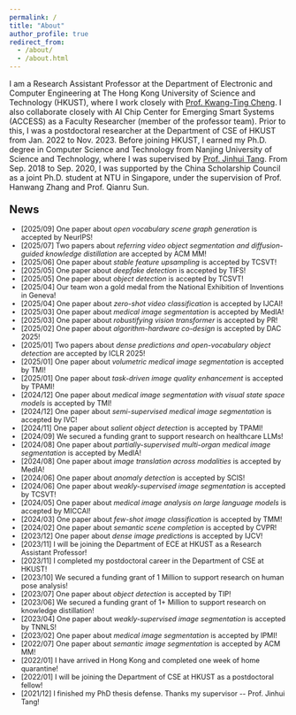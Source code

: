 ```yaml
---
permalink: /
title: "About"
author_profile: true
redirect_from: 
  - /about/
  - /about.html
---
```


<style>
.page__content {
  font-size: 0.9em;
}

.page__content h1 {
  font-size: 1.6em;
}

.page__content h2 {
  font-size: 1.3em;
}

.page__content h3 {
  font-size: 1em;
}

.page__content p {
  font-size: 0.9em;
}

.news-div {
  font-size: 0.9em;
}

.news-item {
  font-size: 1em;
}

/* 专门针对页面标题的样式 */
.page__title {
  font-size: 1.4em !important;
  margin-top: 0 !important;
  padding-top: 0 !important;
}

/* 调整页面内容区域的顶部间距 */
.page__content {
  margin-top: 0 !important;
  padding-top: 0 !important;
}

/* 针对News标题的样式 */
h1 {
  font-size: 1.4em !important;
  margin-bottom: 0.2em !important;
  margin-top: 1.0em !important;
}

/* 针对News容器的样式 */
.news-div {
  margin-top: 0.2em !important;
}
</style>

<div class="text-justify">
I am a Research Assistant Professor at the Department of Electronic and Computer Engineering at The Hong Kong University of Science and Technology (HKUST), where I work closely with <a href="https://seng.hkust.edu.hk/about/people/faculty/tim-kwang-ting-cheng">Prof. Kwang-Ting Cheng</a>. I also collaborate closely with AI Chip Center for Emerging Smart Systems (ACCESS) as a Faculty Researcher (member of the professor team). Prior to this, I was a postdoctoral researcher at the Department of CSE of HKUST from Jan. 2022 to Nov. 2023. Before joining HKUST, I earned my Ph.D. degree in Computer Science and Technology from Nanjing University of Science and Technology, where I was supervised by <a href="https://scholar.google.com/citations?user=ByBLlEwAAAAJ&hl=en">Prof. Jinhui Tang</a>. From Sep. 2018 to Sep. 2020, I was supported by the China Scholarship Council as a joint Ph.D. student at NTU in Singapore, under the supervision of Prof. Hanwang Zhang and Prof. Qianru Sun.
</div>

# News
<div class="news-div has-news-scrollbar" style="overflow-y: auto; max-height: 1000px; height: auto;">
    <ul class="news-list">
        <li class="news-item">
            <span class="news-date">[2025/09]</span>
            <span class="news-content">One paper about <span style="font-style: italic;">open vocabulary scene graph generation</span> is accepted by NeurIPS!</span>
        </li>
        <li class="news-item">
            <span class="news-date">[2025/07]</span>
            <span class="news-content">Two papers about <span style="font-style: italic;">referring video object segmentation and diffusion-guided knowledge distillation</span> are accepted by ACM MM!</span>
        </li>
        <li class="news-item">
            <span class="news-date">[2025/06]</span>
            <span class="news-content">One paper about <span style="font-style: italic;">stable feature upsampling</span> is accepted by TCSVT!</span>
        </li>
        <li class="news-item">
            <span class="news-date">[2025/05]</span>
            <span class="news-content">One paper about <span style="font-style: italic;">deepfake detection</span> is accepted by TIFS!</span>
        </li>
        <li class="news-item">
            <span class="news-date">[2025/05]</span>
            <span class="news-content">One paper about <span style="font-style: italic;">object detection</span> is accepted by TCSVT!</span>
        </li>
        <li class="news-item">
            <span class="news-date">[2025/04]</span>
            <span class="news-content">Our team won a gold medal from the National Exhibition of Inventions in Geneva!</span>
        </li>
        <li class="news-item">
            <span class="news-date">[2025/04]</span>
            <span class="news-content">One paper about <span style="font-style: italic;">zero-shot video classification</span> is accepted by IJCAI!</span>
        </li>
        <li class="news-item">
            <span class="news-date">[2025/03]</span>
            <span class="news-content">One paper about <span style="font-style: italic;">medical image segmentation</span> is accepted by MedIA!</span>
        </li>
        <li class="news-item">
            <span class="news-date">[2025/03]</span>
            <span class="news-content">One paper about <span style="font-style: italic;">robustifying vision transformer</span> is accepted by PR!</span>
        </li>
        <li class="news-item">
            <span class="news-date">[2025/02]</span>
            <span class="news-content">One paper about <span style="font-style: italic;">algorithm-hardware co-design</span> is accepted by DAC 2025!</span>
        </li>
        <li class="news-item">
            <span class="news-date">[2025/01]</span>
            <span class="news-content">Two papers about <span style="font-style: italic;">dense predictions and open-vocabulary object detection</span> are accepted by ICLR 2025!</span>
        </li>
        <li class="news-item">
            <span class="news-date">[2025/01]</span>
            <span class="news-content">One paper about <span style="font-style: italic;">volumetric medical image segmentation</span> is accepted by TMI!</span>
        </li>
        <li class="news-item">
            <span class="news-date">[2025/01]</span>
            <span class="news-content">One paper about <span style="font-style: italic;">task-driven image quality enhancement</span> is accepted by TPAMI!</span>
        </li>
        <li class="news-item">
            <span class="news-date">[2024/12]</span>
            <span class="news-content">One paper about <span style="font-style: italic;">medical image segmentation with visual state space models</span> is accepted by TMI!</span>
        </li>
        <li class="news-item">
            <span class="news-date">[2024/12]</span>
            <span class="news-content">One paper about <span style="font-style: italic;">semi-supervised medical image segmentation</span> is accepted by IVC!</span>
        </li>
        <li class="news-item">
            <span class="news-date">[2024/11]</span>
            <span class="news-content">One paper about <span style="font-style: italic;">salient object detection</span> is accepted by TPAMI!</span>
        </li>
        <li class="news-item">
            <span class="news-date">[2024/09]</span>
            <span class="news-content">We secured a funding grant to support research on healthcare LLMs!</span>
        </li>
        <li class="news-item">
            <span class="news-date">[2024/08]</span>
            <span class="news-content">One paper about <span style="font-style: italic;">partially-supervised multi-organ medical image segmentation</span> is accepted by MedIA!</span>
        </li>
        <li class="news-item">
            <span class="news-date">[2024/08]</span>
            <span class="news-content">One paper about <span style="font-style: italic;">image translation across modalities</span> is accepted by MedIA!</span>
        </li>
        <li class="news-item">
            <span class="news-date">[2024/06]</span>
            <span class="news-content">One paper about <span style="font-style: italic;">anomaly detection</span> is accepted by SCIS!</span>
        </li>
        <li class="news-item">
            <span class="news-date">[2024/06]</span>
            <span class="news-content">One paper about <span style="font-style: italic;">weakly-supervised image segmentation</span> is accepted by TCSVT!</span>
        </li>
        <li class="news-item">
            <span class="news-date">[2024/05]</span>
            <span class="news-content">One paper about <span style="font-style: italic;">medical image analysis on large language models</span> is accepted by MICCAI!</span>
        </li>
        <li class="news-item">
            <span class="news-date">[2024/03]</span>
            <span class="news-content">One paper about <span style="font-style: italic;">few-shot image classification</span> is accepted by TMM!</span>
        </li>
        <li class="news-item">
            <span class="news-date">[2024/02]</span>
            <span class="news-content">One paper about <span style="font-style: italic;">semantic scene completion</span> is accepted by CVPR!</span>
        </li>
        <li class="news-item">
            <span class="news-date">[2023/12]</span>
            <span class="news-content">One paper about <span style="font-style: italic;">dense image predictions</span> is accepted by IJCV!</span>
        </li>
        <li class="news-item">
            <span class="news-date">[2023/11]</span>
            <span class="news-content"> I will be joining the Department of ECE at HKUST as a Research Assistant Professor!</span>
        </li>
        <li class="news-item">
            <span class="news-date">[2023/11]</span>
            <span class="news-content">I completed my postdoctoral career in the Department of CSE at HKUST!</span>
        </li>
       <li class="news-item">
            <span class="news-date">[2023/10]</span>
            <span class="news-content">We secured a funding grant of 1 Million to support research on human pose analysis!</span>
        </li>
        <li class="news-item">
            <span class="news-date">[2023/07]</span>
            <span class="news-content">One paper about <span style="font-style: italic;">object detection</span> is accepted by TIP!</span>
        </li>
        <li class="news-item">
            <span class="news-date">[2023/06]</span>
            <span class="news-content">We secured a funding grant of 1+ Million to support research on knowledge distillation!</span>
        </li>
        <li class="news-item">
            <span class="news-date">[2023/04]</span>
            <span class="news-content">One paper about <span style="font-style: italic;">weakly-supervised image segmentation</span> is accepted by TNNLS!</span>
        </li>
        <li class="news-item">
            <span class="news-date">[2023/02]</span>
            <span class="news-content">One paper about <span style="font-style: italic;">medical image segmentation</span> is accepted by IPMI!</span>
        </li>
        <li class="news-item">
            <span class="news-date">[2022/07]</span>
            <span class="news-content">One paper about <span style="font-style: italic;">semantic image segmentation</span> is accepted by ACM MM!</span>
        </li>
        <li class="news-item">
            <span class="news-date">[2022/01]</span>
            <span class="news-content">I have arrived in Hong Kong and completed one week of home quarantine!</span>
        </li>
        <li class="news-item">
            <span class="news-date">[2022/01]</span>
            <span class="news-content">I will be joining the Department of CSE at HKUST as a postdoctoral fellow!</span>
        </li>
        <li class="news-item">
            <span class="news-date">[2021/12]</span>
            <span class="news-content">I finished my PhD thesis defense. Thanks my supervisor -- Prof. Jinhui Tang!</span>
        </li>
    </ul>
</div>


